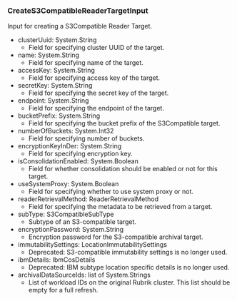 ### CreateS3CompatibleReaderTargetInput
Input for creating a S3Compatible Reader Target.

- clusterUuid: System.String
  - Field for specifying cluster UUID of the target.
- name: System.String
  - Field for specifying name of the target.
- accessKey: System.String
  - Field for specifying access key of the target.
- secretKey: System.String
  - Field for specifying the secret key of the target.
- endpoint: System.String
  - Field for specifying the endpoint of the target.
- bucketPrefix: System.String
  - Field for specifying the bucket prefix of the S3Compatible target.
- numberOfBuckets: System.Int32
  - Field for specifying number of buckets.
- encryptionKeyInDer: System.String
  - Field for specifying encryption key.
- isConsolidationEnabled: System.Boolean
  - Field for whether consolidation should be enabled or not for this target.
- useSystemProxy: System.Boolean
  - Field for specifying whether to use system proxy or not.
- readerRetrievalMethod: ReaderRetrievalMethod
  - Field for specifying the metadata to be retrieved from a target.
- subType: S3CompatibleSubType
  - Subtype of an S3-compatible target.
- encryptionPassword: System.String
  - Encryption password for the S3-compatible archival target.
- immutabilitySettings: LocationImmutabilitySettings
  - Deprecated: S3-compatible immutability settings is no longer used.
- ibmDetails: IbmCosDetails
  - Deprecated: IBM subtype location specific details is no longer used.
- archivalDataSourceIds: list of System.Strings
  - List of workload IDs on the original Rubrik cluster. This list should be empty for a full refresh.
